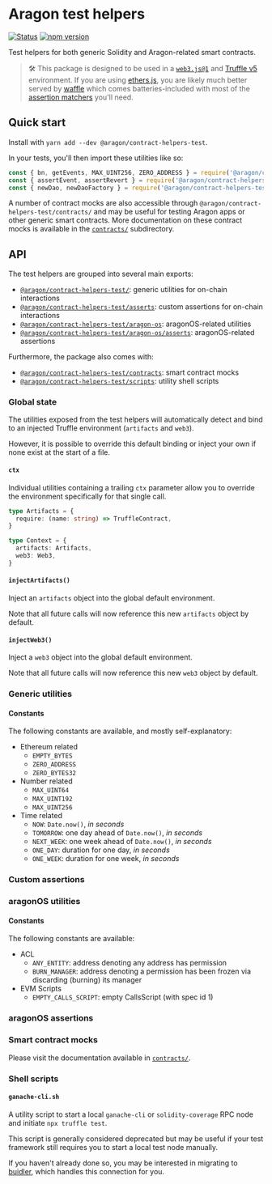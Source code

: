 # Aragon test helpers

[![Status](https://img.shields.io/badge/stability-stable.svg?style=flat-square)](https://nodejs.org/api/documentation.html#documentation_stability_index)
[![npm version](https://img.shields.io/npm/v/@aragon/contract-helpers-test.svg?style=flat-square&color=lightgrey)](https://npmjs.org/package/@aragon/truffle-config-v4)

Test helpers for both generic Solidity and Aragon-related smart contracts.

> 🛠  This package is designed to be used in a [`web3.js@1`](js.readthedocs.io/en/1.0/) and [Truffle v5](https://www.trufflesuite.com/docs/truffle/overview) environment. If you are using [ethers.js](https://docs.ethers.io/v5/), you are likely much better served by [waffle](https://getwaffle.io/) which comes batteries-included with most of the [assertion matchers](https://ethereum-waffle.readthedocs.io/en/latest/matchers.html) you'll need.

## Quick start

Install with `yarn add --dev @aragon/contract-helpers-test`.

In your tests, you'll then import these utilities like so:

```js
const { bn, getEvents, MAX_UINT256, ZERO_ADDRESS } = require('@aragon/contract-helpers-test')
const { assertEvent, assertRevert } = require('@aragon/contract-helpers-test/asserts')
const { newDao, newDaoFactory } = require('@aragon/contract-helpers-test/aragon-os')
```

A number of contract mocks are also accessible through `@aragon/contract-helpers-test/contracts/` and may be useful for testing Aragon apps or other generic smart contracts. More documentation on these contract mocks is available in the [`contracts/`](./contracts) subdirectory.

## API

The test helpers are grouped into several main exports:

- [`@aragon/contract-helpers-test/`](#generic-utilities): generic utilities for on-chain interactions
- [`@aragon/contract-helpers-test/asserts`](#custom-assertions): custom assertions for on-chain interactions
- [`@aragon/contract-helpers-test/aragon-os`](#aragonos-utilities): aragonOS-related utilities
- [`@aragon/contract-helpers-test/aragon-os/asserts`](#aragonos-assertions): aragonOS-related assertions

Furthermore, the package also comes with:

- [`@aragon/contract-helpers-test/contracts`](#smart-contract-mocks): smart contract mocks
- [`@aragon/contract-helpers-test/scripts`](#shell-scripts): utility shell scripts

### Global state

The utilities exposed from the test helpers will automatically detect and bind to an injected Truffle environment (`artifacts` and `web3`).

However, it is possible to override this default binding or inject your own if none exist at the start of a file.

#### `ctx`

Individual utilities containing a trailing `ctx` parameter allow you to override the environment specifically for that single call.

```ts
type Artifacts = {
  require: (name: string) => TruffleContract,
}

type Context = {
  artifacts: Artifacts,
  web3: Web3,
}
```

#### `injectArtifacts()`

Inject an `artifacts` object into the global default environment.

Note that all future calls will now reference this new `artifacts` object by default.

#### `injectWeb3()`

Inject a `web3` object into the global default environment.

Note that all future calls will now reference this new `web3` object by default.

### Generic utilities

#### Constants

The following constants are available, and mostly self-explanatory:

- Ethereum related
  - `EMPTY_BYTES`
  - `ZERO_ADDRESS`
  - `ZERO_BYTES32`
- Number related
  - `MAX_UINT64`
  - `MAX_UINT192`
  - `MAX_UINT256`
- Time related
  - `NOW`: `Date.now()`, *in seconds*
  - `TOMORROW`: one day ahead of `Date.now()`, *in seconds*
  - `NEXT_WEEK`: one week ahead of `Date.now()`, *in seconds*
  - `ONE_DAY`: duration for one day, *in seconds*
  - `ONE_WEEK`: duration for one week, *in seconds*

### Custom assertions

### aragonOS utilities

#### Constants

The following constants are available:

- ACL
  - `ANY_ENTITY`: address denoting any address has permission
  - `BURN_MANAGER`: address denoting a permission has been frozen via discarding (burning) its manager
- EVM Scripts
  - `EMPTY_CALLS_SCRIPT`: empty CallsScript (with spec id 1)

### aragonOS assertions

### Smart contract mocks

Please visit the documentation available in [`contracts/`](./contracts).

### Shell scripts

#### `ganache-cli.sh`

A utility script to start a local `ganache-cli` or `solidity-coverage` RPC node and initiate `npx truffle test`.

This script is generally considered deprecated but may be useful if your test framework still requires you to start a local test node manually.

If you haven't already done so, you may be interested in migrating to [buidler](https://buidler.dev/), which handles this connection for you.
